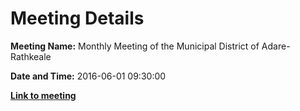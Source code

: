 # Meeting Details

**Meeting Name:** Monthly Meeting of the Municipal District of Adare-Rathkeale

**Date and Time:** 2016-06-01 09:30:00

**<a href="https://www.limerick.ie/council/whats-on/monthly-meeting-municipal-district-adare-rathkeale-26" target="_blank">Link to meeting</a>**
